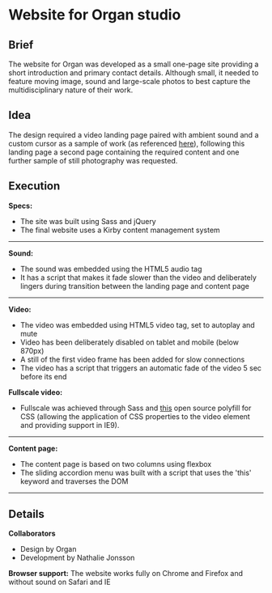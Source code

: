 # Website for Organ studio 

## Brief 
The website for Organ was developed as a small one-page site providing a short introduction and primary contact details. Although small, it needed to feature moving image, sound and large-scale photos to best capture the multidisciplinary nature of their work.

## Idea 
The design required a video landing page paired with ambient sound and a custom cursor as a sample of work (as referenced [here](http://n-o-o-n.co.uk)), following this landing page a second page containing the required content and one further sample of still photography was requested. 

## Execution
**Specs:** 
- The site was built using Sass and jQuery
- The final website uses a Kirby content management system

---
**Sound:**
- The sound was embedded using the HTML5 audio tag
- It has a script that makes it fade slower than the video and deliberately lingers during transition between the landing page and content page 

---
**Video:** 
- The video was embedded using HTML5 video tag, set to autoplay and mute
- Video has been deliberately disabled on tablet and mobile (below 870px) 
- A still of the first video frame has been added for slow connections
- The video has a script that triggers an automatic fade of the video 5 sec before its end

**Fullscale video:** 
- Fullscale was achieved through Sass and [this](https://github.com/TricomB2B/object-fit-videos) open source polyfill for CSS (allowing the application of CSS properties to the video element and providing support in IE9).

---

**Content page:** 
- The content page is based on two columns using flexbox
- The sliding accordion menu was built with a script that uses the 'this' keyword and traverses the DOM

---

## Details 

**Collaborators**
- Design by Organ
- Development by Nathalie Jonsson

**Browser support:** The website works fully on Chrome and Firefox and without sound on Safari and IE 


